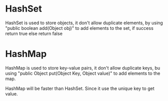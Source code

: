 # HashSet
HashSet is used to store objects, it don't allow duplicate elements, by using "public boolean add(Object obj)" to add elements to the set, if success return true else return false
# HashMap
HashMap is used to store key-value pairs, it don't allow duplicate keys, bu using "public Object put(Object Key, Object value)" to add elements to the map.

HashMap will be faster than HashSet. Since it use the unique key to get value.
